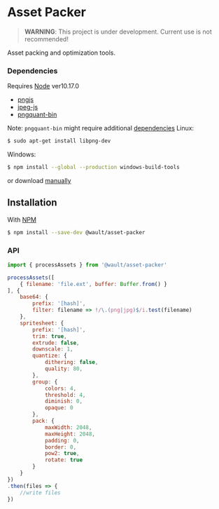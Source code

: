# Asset Packer

> **WARNING**: This project is under development. Current use is not recommended!

Asset packing and optimization tools.

### Dependencies

Requires [Node](https://nodejs.org) ver10.17.0

 - [pngjs](https://github.com/lukeapage/pngjs)
 - [jpeg-js](https://github.com/eugeneware/jpeg-js)
 - [pngquant-bin](https://github.com/imagemin/pngquant-bin)
 
Note: `pngquant-bin` might require additional [dependencies](https://github.com/nodejs/node-gyp#option-1)
Linux:
```sh
$ sudo apt-get install libpng-dev
```
Windows:
```sh
$ npm install --global --production windows-build-tools
```
or download [manually](https://support.microsoft.com/en-us/help/2977003/the-latest-supported-visual-c-downloads)

## Installation

With [NPM](https://www.npmjs.com/)
```sh
$ npm install --save-dev @wault/asset-packer
```

### API
```javascript
import { processAssets } from '@wault/asset-packer'

processAssets([
    { filename: 'file.ext', buffer: Buffer.from() }
], {
    base64: {
        prefix: '[hash]',
        filter: filename => !/\.(png|jpg)$/i.test(filename)
    },
    spritesheet: {
        prefix: '[hash]',
        trim: true,
        extrude: false,
        downscale: 1,
        quantize: {
            dithering: false,
            quality: 80,
        },
        group: {
            colors: 4,
            threshold: 4,
            diminish: 0,
            opaque: 0
        },
        pack: {
            maxWidth: 2048,
            maxHeight: 2048,
            padding: 0,
            border: 0,
            pow2: true,
            rotate: true
        }
    }
})
.then(files => {
    //write files
})
```